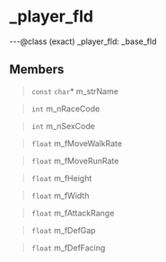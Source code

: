 # _player_fld

---@class (exact) _player_fld: _base_fld
 
## Members
 
> `const` `char`* m_strName
 
> `int` m_nRaceCode
 
> `int` m_nSexCode
 
> `float` m_fMoveWalkRate
 
> `float` m_fMoveRunRate
 
> `float` m_fHeight
 
> `float` m_fWidth
 
> `float` m_fAttackRange
 
> `float` m_fDefGap
 
> `float` m_fDefFacing
 
